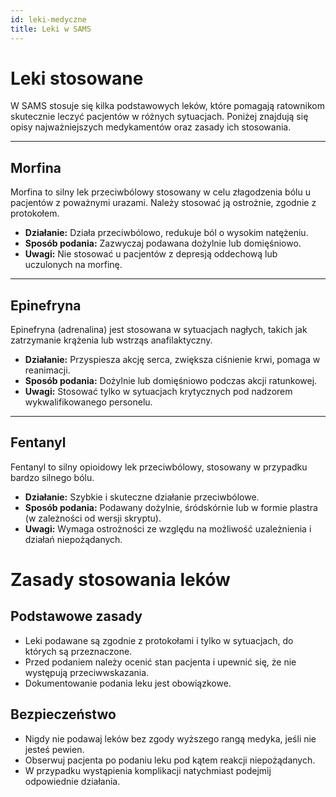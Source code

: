 ```yaml
---
id: leki-medyczne
title: Leki w SAMS
---
```


# Leki stosowane

W SAMS stosuje się kilka podstawowych leków, które pomagają ratownikom skutecznie leczyć pacjentów w różnych sytuacjach. Poniżej znajdują się opisy najważniejszych medykamentów oraz zasady ich stosowania.

---

## Morfina

Morfina to silny lek przeciwbólowy stosowany w celu złagodzenia bólu u pacjentów z poważnymi urazami. Należy stosować ją ostrożnie, zgodnie z protokołem.

- **Działanie:** Działa przeciwbólowo, redukuje ból o wysokim natężeniu.
- **Sposób podania:** Zazwyczaj podawana dożylnie lub domięśniowo.
- **Uwagi:** Nie stosować u pacjentów z depresją oddechową lub uczulonych na morfinę.

---

## Epinefryna

Epinefryna (adrenalina) jest stosowana w sytuacjach nagłych, takich jak zatrzymanie krążenia lub wstrząs anafilaktyczny.

- **Działanie:** Przyspiesza akcję serca, zwiększa ciśnienie krwi, pomaga w reanimacji.
- **Sposób podania:** Dożylnie lub domięśniowo podczas akcji ratunkowej.
- **Uwagi:** Stosować tylko w sytuacjach krytycznych pod nadzorem wykwalifikowanego personelu.

---

## Fentanyl

Fentanyl to silny opioidowy lek przeciwbólowy, stosowany w przypadku bardzo silnego bólu.

- **Działanie:** Szybkie i skuteczne działanie przeciwbólowe.
- **Sposób podania:** Podawany dożylnie, śródskórnie lub w formie plastra (w zależności od wersji skryptu).
- **Uwagi:** Wymaga ostrożności ze względu na możliwość uzależnienia i działań niepożądanych.

# Zasady stosowania leków

## Podstawowe zasady

- Leki podawane są zgodnie z protokołami i tylko w sytuacjach, do których są przeznaczone.
- Przed podaniem należy ocenić stan pacjenta i upewnić się, że nie występują przeciwwskazania.
- Dokumentowanie podania leku jest obowiązkowe.

## Bezpieczeństwo

- Nigdy nie podawaj leków bez zgody wyższego rangą medyka, jeśli nie jesteś pewien.
- Obserwuj pacjenta po podaniu leku pod kątem reakcji niepożądanych.
- W przypadku wystąpienia komplikacji natychmiast podejmij odpowiednie działania.
